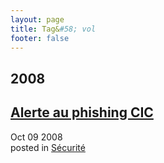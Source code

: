 ```yaml
---
layout: page
title: Tag&#58; vol
footer: false
---
```


<div id="blog-archives" class="category">
<h2>2008</h2>

<article>
<h1><a href="/2008/10/09/alerte-au-phishing-cic/index.html">Alerte au phishing CIC</a></h1>
<time datetime="2008-10-09T00:00:00-06:00" pubdate><span class='month'>Oct</span> <span class='day'>09</span> <span class='year'>2008</span></time>
<footer>
<span class="categories">posted in 
<a href='/categories/sécurité/'>Sécurité</a></span>
</footer>
</article>
</div>

